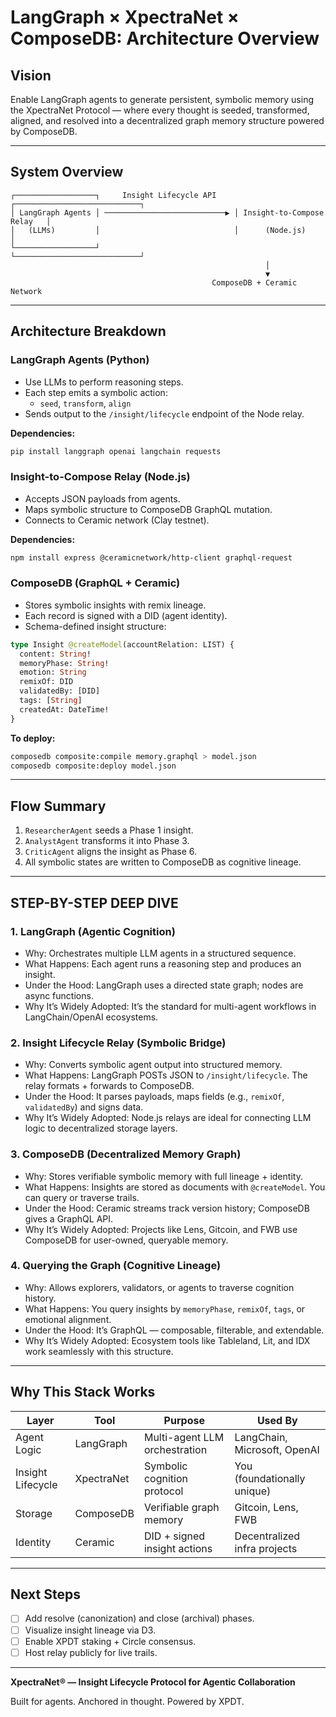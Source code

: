 # LangGraph × XpectraNet × ComposeDB: Architecture Overview

## Vision

Enable LangGraph agents to generate persistent, symbolic memory using the XpectraNet Protocol — where every thought is seeded, transformed, aligned, and resolved into a decentralized graph memory structure powered by ComposeDB.

---

## System Overview

```
┌──────────────────┐     Insight Lifecycle API    ┌────────────────────────────┐
│ LangGraph Agents │ ───────────────────────────▶ │ Insight-to-Compose Relay   │
│   (LLMs)         │                              │      (Node.js)             │
└──────────────────┘                              └────────────────────────────┘
                                                         │
                                                         ▼
                                             ComposeDB + Ceramic Network
```

---

## Architecture Breakdown

### LangGraph Agents (Python)
- Use LLMs to perform reasoning steps.
- Each step emits a symbolic action:
  - `seed`, `transform`, `align`
- Sends output to the `/insight/lifecycle` endpoint of the Node relay.

**Dependencies:**
```bash
pip install langgraph openai langchain requests
```

### Insight-to-Compose Relay (Node.js)
- Accepts JSON payloads from agents.
- Maps symbolic structure to ComposeDB GraphQL mutation.
- Connects to Ceramic network (Clay testnet).

**Dependencies:**
```bash
npm install express @ceramicnetwork/http-client graphql-request
```

### ComposeDB (GraphQL + Ceramic)
- Stores symbolic insights with remix lineage.
- Each record is signed with a DID (agent identity).
- Schema-defined insight structure:
```graphql
type Insight @createModel(accountRelation: LIST) {
  content: String!
  memoryPhase: String!
  emotion: String
  remixOf: DID
  validatedBy: [DID]
  tags: [String]
  createdAt: DateTime!
}
```

**To deploy:**
```bash
composedb composite:compile memory.graphql > model.json
composedb composite:deploy model.json
```

---

## Flow Summary

1. `ResearcherAgent` seeds a Phase 1 insight.
2. `AnalystAgent` transforms it into Phase 3.
3. `CriticAgent` aligns the insight as Phase 6.
4. All symbolic states are written to ComposeDB as cognitive lineage.

---

## STEP-BY-STEP DEEP DIVE

### 1. LangGraph (Agentic Cognition)
- Why: Orchestrates multiple LLM agents in a structured sequence.
- What Happens: Each agent runs a reasoning step and produces an insight.
- Under the Hood: LangGraph uses a directed state graph; nodes are async functions.
- Why It’s Widely Adopted: It’s the standard for multi-agent workflows in LangChain/OpenAI ecosystems.

### 2. Insight Lifecycle Relay (Symbolic Bridge)
- Why: Converts symbolic agent output into structured memory.
- What Happens: LangGraph POSTs JSON to `/insight/lifecycle`. The relay formats + forwards to ComposeDB.
- Under the Hood: It parses payloads, maps fields (e.g., `remixOf`, `validatedBy`) and signs data.
- Why It’s Widely Adopted: Node.js relays are ideal for connecting LLM logic to decentralized storage layers.

### 3. ComposeDB (Decentralized Memory Graph)
- Why: Stores verifiable symbolic memory with full lineage + identity.
- What Happens: Insights are stored as documents with `@createModel`. You can query or traverse trails.
- Under the Hood: Ceramic streams track version history; ComposeDB gives a GraphQL API.
- Why It’s Widely Adopted: Projects like Lens, Gitcoin, and FWB use ComposeDB for user-owned, queryable memory.

### 4. Querying the Graph (Cognitive Lineage)
- Why: Allows explorers, validators, or agents to traverse cognition history.
- What Happens: You query insights by `memoryPhase`, `remixOf`, `tags`, or emotional alignment.
- Under the Hood: It’s GraphQL — composable, filterable, and extendable.
- Why It’s Widely Adopted: Ecosystem tools like Tableland, Lit, and IDX work seamlessly with this structure.

---

## Why This Stack Works

| Layer         | Tool        | Purpose                              | Used By                        |
|---------------|-------------|--------------------------------------|--------------------------------|
| Agent Logic   | LangGraph   | Multi-agent LLM orchestration        | LangChain, Microsoft, OpenAI   |
| Insight Lifecycle | XpectraNet  | Symbolic cognition protocol              | You (foundationally unique)    |
| Storage       | ComposeDB   | Verifiable graph memory              | Gitcoin, Lens, FWB             |
| Identity      | Ceramic     | DID + signed insight actions         | Decentralized infra projects   |

---

## Next Steps

- [ ] Add resolve (canonization) and close (archival) phases.
- [ ] Visualize insight lineage via D3.
- [ ] Enable XPDT staking + Circle consensus.
- [ ] Host relay publicly for live trails.

---

**XpectraNet® — Insight Lifecycle Protocol for Agentic Collaboration**

Built for agents. Anchored in thought. Powered by XPDT.
